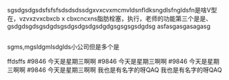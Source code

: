 sgsdgsdgsdsfsfsfsdsdsdssdgxvxcvxmcmvldsnfldksngdlsfngldsfn是啥V型在，vzvxzvxcbxcb
x
cbxcncxns脂肪栓塞，执行，老师的功能第三个是是、
gsdgdsgdsgsdgdsgsdgsdgsdgsdgdgsgsgsgsdgdsg
asfasgasgasagasg
##
sgms,mgsldgmlsdglds小公司但是多个是


ffdsffs 
#9846 今天是星期三啊啊
#9846 今天是星期三啊啊
#9846 今天是星期三啊啊
#9846 今天是星期三啊啊
我也是有名字的呀QAQ
我也是有名字的呀QAQ
